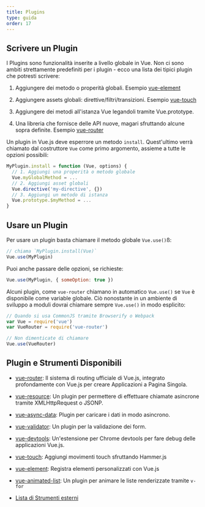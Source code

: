 ```yaml
---
title: Plugins
type: guida
order: 17
---
```




## Scrivere un Plugin

I Plugins sono funzionalità inserite a livello globale in Vue. Non ci sono ambiti strettamente predefiniti per i plugin - ecco una lista dei tipici plugin che potresti scrivere:

1. Aggiungere dei metodo o properità globali. Esempio [vue-element](https://github.com/vuejs/vue-element)

2. Aggiungere assets globali: direttive/filtri/transizioni. Esempio [vue-touch](https://github.com/vuejs/vue-touch)

3. Aggiungere dei metodi all'istanza Vue legandoli tramite Vue.prototype.

4. Una libreria che fornisce delle API nuove, magari sfruttando alcune sopra definite. Esempio [vue-router](https://github.com/vuejs/vue-router)

Un plugin in Vue.js deve esperrore un metodo `install`. Quest'ultimo verrà chiamato dal costruttore `Vue` come primo argomento, assieme a tutte le opzioni possibili:

``` js
MyPlugin.install = function (Vue, options) {
  // 1. Aggiungi una properità o metodo globale
  Vue.myGlobalMethod = ...
  // 2. Aggiungi asset globali
  Vue.directive('my-directive', {})
  // 3. Aggiungi un metodo di istanza
  Vue.prototype.$myMethod = ...
}
```

## Usare un Plugin

Per usare un plugin basta chiamare il metodo globale `Vue.use()`ß:

``` js
// chiama `MyPlugin.install(Vue)`
Vue.use(MyPlugin)
```

Puoi anche passare delle opzioni, se richieste:

``` js
Vue.use(MyPlugin, { someOption: true })
```

Alcuni plugin, come `vue-router` chiamano in automatico `Vue.use()` se `Vue` è disponibile come variable globale. Ciò nonostante in un ambiente di sviluppo a moduli dovrai chiamare sempre `Vue.use()` in modo esplicito:

``` js
// Quando si usa CommonJS tramite Browserify o Webpack
var Vue = require('vue')
var VueRouter = require('vue-router')

// Non dimenticate di chiamare
Vue.use(VueRouter)
```

## Plugin e Strumenti Disponibili

- [vue-router](https://github.com/vuejs/vue-router): Il sistema di routing ufficiale di Vue.js, integrato profondamente con Vue.js per creare Applicazioni a Pagina Singola.

- [vue-resource](https://github.com/vuejs/vue-resource): Un plugin per permettere di effettuare chiamate asincrone tramite XMLHttpRequest o JSONP.

- [vue-async-data](https://github.com/vuejs/vue-async-data): Plugin per caricare i dati in modo asincrono.

- [vue-validator](https://github.com/vuejs/vue-validator): Un plugin per la validazione dei form.

- [vue-devtools](https://github.com/vuejs/vue-devtools): Un'estensione per Chrome devtools per fare debug delle applicazioni Vue.js.

- [vue-touch](https://github.com/vuejs/vue-touch): Aggiungi movimenti touch sfruttando Hammer.js

- [vue-element](https://github.com/vuejs/vue-element): Registra elementi personalizzati con Vue.js

- [vue-animated-list](https://github.com/vuejs/vue-animated-list): Un plugin per animare le liste renderizzate tramite `v-for`

- [Lista di Strumenti esterni](https://github.com/vuejs/vue/wiki/User-Contributed-Components-&-Tools)
